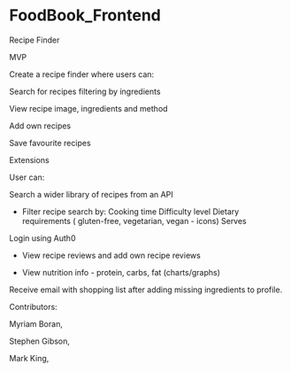 # FoodBook_Frontend

Recipe Finder

MVP

Create a recipe finder where users can:


Search for recipes filtering by ingredients

 View recipe image, ingredients and method

Add own recipes

Save favourite recipes


Extensions

User can:

Search a wider library of recipes from an API

- Filter recipe search by: 
Cooking time
Difficulty level
Dietary requirements ( gluten-free, vegetarian, vegan - icons)
Serves

Login using Auth0

-  View recipe reviews and add own recipe reviews

- View nutrition info - protein, carbs, fat (charts/graphs)

Receive email with shopping list after adding missing ingredients to profile. 


Contributors:

Myriam Boran,

Stephen Gibson,

Mark King,

